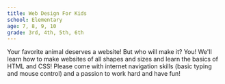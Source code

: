 ```yaml
---
title: Web Design For Kids
school: Elementary
age: 7, 8, 9, 10
grade: 3rd, 4th, 5th, 6th
---
```


Your favorite animal deserves a website! But who will make it? You! We'll learn how to make websites of all shapes and sizes and learn the basics of HTML and CSS! Please come with internet navigation skills (basic typing and mouse control) and a passion to work hard and have fun!